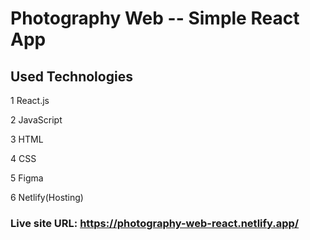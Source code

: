 # Photography Web -- Simple React App

## Used Technologies

1   React.js

2   JavaScript

3   HTML

4   CSS

5   Figma

6   Netlify(Hosting)

### Live site URL: https://photography-web-react.netlify.app/